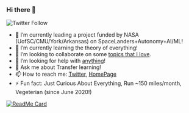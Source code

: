 ### Hi there 👋
![Twitter Follow](https://img.shields.io/twitter/follow/PooyanJamshidi?style=social)

- 🔭 I’m currently leading a project funded by NASA (UofSC/CMU/York/Arkansas) on SpaceLanders+Autonomy+AI/ML!
- 🌱 I’m currently learning the theory of everything!
- 👯 I’m looking to collaborate on some [topics that I love](https://pooyanjamshidi.github.io/research/).
- 🤔 I’m looking for help with [anything](https://pooyanjamshidi.github.io/misc/)!
- 💬 Ask me about Transfer learning!
- 📫 How to reach me: [Twitter](https://twitter.com/PooyanJamshidi), [HomePage](http://pooyanjamshidi.github.io/)
- ⚡ Fun fact: Just Curious About Everything, Run ~150 miles/month, Vegeterian (since June 2020!)

[![ReadMe Card](https://github-readme-stats.vercel.app/api?username=pooyanjamshidi&theme=cobalt&show_icons=true)](https://github.com/pooyanjamshidi)
